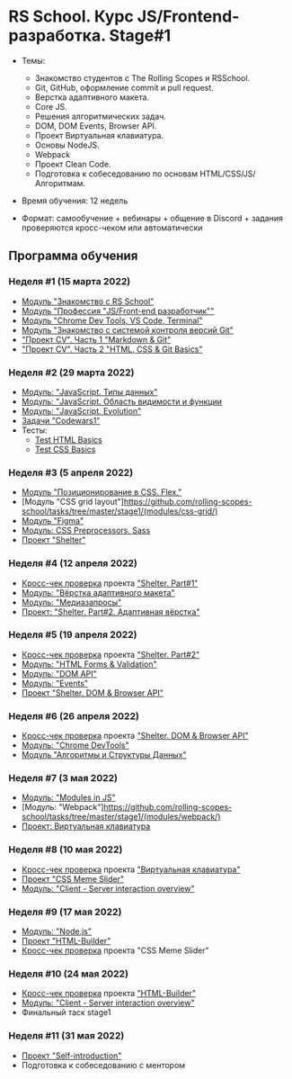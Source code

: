# RS School. Курс JS/Frontend-разработка. Stage#1
- Темы:
    - Знакомство студентов с The Rolling Scopes и RSSchool.
    - Git, GitHub, оформление commit и pull request.
    - Верстка адаптивного макета.
    - Core JS.
    - Решения алгоритмических задач.
    - DOM, DOM Events, Browser API.
    - Проект Виртуальная клавиатура.
    - Основы NodeJS.
    - Webpack
    - Проект Clean Code.
    - Подготовка к собеседованию по основам HTML/CSS/JS/Алгоритмам.

- Время обучения: 12 недель
- Формат: самообучение + вебинары + общение в Discord + задания проверяются кросс-чеком или автоматически

## Программа обучения
### Неделя #1 (15 марта 2022)
- [Модуль "Знакомство с RS School"](https://github.com/rolling-scopes-school/tasks/tree/master/stage1/modules/rs-school-intro/)
- [Модуль "Профессия \"JS/Front-end разработчик\""](https://github.com/rolling-scopes-school/tasks/tree/master/stage1/modules/js-fe-developer/)
- [Модуль "Chrome Dev Tools, VS Code, Terminal"](https://github.com/rolling-scopes-school/tasks/tree/master/stage1/modules/basic-tools/)
- [Модуль "Знакомство с системой контроля версий Git"](https://github.com/rolling-scopes-school/tasks/tree/master/stage1/modules/git/) 
- ["Проект CV". Часть 1 "Markdown & Git"](https://github.com/rolling-scopes-school/tasks/tree/master/tasks/cv/git-markdown.md)
- ["Проект CV". Часть 2 "HTML, CSS & Git Basics"](https://github.com/rolling-scopes-school/tasks/tree/master/tasks/cv/html-css-git.md)

### Неделя #2 (29 марта 2022)
- [Модуль: "JavaScript. Типы данных"](https://github.com/rolling-scopes-school/tasks/tree/master/stage1/modules/js-basics/)
- [Модуль: "JavaScript. Область видимости и функции](https://github.com/rolling-scopes-school/tasks/tree/master/stage1/modules/functions/) 
- [Модуль: "JavaScript. Evolution"](https://github.com/rolling-scopes-school/tasks/tree/master/stage1/modules/js-evolution/)
- [Задачи "Codewars1"](https://github.com/rolling-scopes-school/tasks/tree/master/tasks/codewars/Codewars1-2022Q3.md)
- Тесты:
    - [Test HTML Basics](https://github.com/rolling-scopes-school/tasks/tree/master/stage0/modules/html-basics/)
    - [Test CSS Basics](https://github.com/rolling-scopes-school/tasks/tree/master/stage0/modules/css-basics/)

### Неделя #3 (5 апреля 2022)
- [Модуль "Позиционирование в CSS. Flex."](https://github.com/rolling-scopes-school/tasks/tree/master/stage1/modules/css-positioning/)
- [Модуль "CSS grid layout"]https://github.com/rolling-scopes-school/tasks/tree/master/stage1/(modules/css-grid/)
- [Модуль "Figma"](https://github.com/rolling-scopes-school/tasks/tree/master/stage1/modules/figma/)
- [Модуль: CSS Preprocessors. Sass](https://github.com/rolling-scopes-school/tasks/tree/master/stage1/modules/sass/)
- [Проект "Shelter"](https://github.com/rolling-scopes-school/tasks/tree/master/stage1/stream1/shelter)

### Неделя #4 (12 апреля 2022)
- [Кросс-чек проверка](https://docs.rs.school/#/cross-check-flow) проекта ["Shelter. Part#1"](https://github.com/rolling-scopes-school/tasks/tree/master/stage1/stream1/shelter#неделя-1)
- [Модуль: "Вёрстка адаптивного макета"](https://github.com/rolling-scopes-school/tasks/tree/master/stage1/modules/responsive-web-design/)
- [Модуль: "Медиазапросы"](https://github.com/rolling-scopes-school/tasks/tree/master/stage1/modules/media-queries/)
- [Проект: "Shelter. Part#2. Адаптивная вёрстка"](https://github.com/rolling-scopes-school/tasks/tree/master/stage1/stream1/shelter#неделя-2)

### Неделя #5 (19 апреля 2022)
- [Кросс-чек проверка](https://docs.rs.school/#/cross-check-flow) проекта ["Shelter. Part#2"](https://github.com/rolling-scopes-school/tasks/tree/master/stage1/stream1/shelter#неделя-2)
- [Модуль: "HTML Forms & Validation"](https://github.com/rolling-scopes-school/tasks/tree/master/stage1//modules/html-form/)
- [Модуль: "DOM API"](https://github.com/rolling-scopes-school/tasks/tree/master/stage1/modules/dom-api/)
- [Модуль: "Events"](https://github.com/rolling-scopes-school/tasks/tree/master/stage1/modules/events/)
- [Проект "Shelter. DOM & Browser API"](https://github.com/rolling-scopes-school/tasks/tree/master/stage1/stream1/shelter#неделя-3) 

### Неделя #6 (26 апреля 2022)
- [Кросс-чек проверка](https://docs.rs.school/#/cross-check-flow) проекта ["Shelter. DOM & Browser API"](https://github.com/rolling-scopes-school/tasks/tree/master/stage1/stream1/shelter#неделя-3)
- [Модуль: "Chrome DevTools"](https://github.com/rolling-scopes-school/tasks/tree/master/stage1/modules/chrome-devtools/)
- [Модуль "Алгоритмы и Структуры Данных"](https://github.com/rolling-scopes-school/tasks/tree/master/stage1/modules/data-structures/)

### Неделя #7 (3 мая 2022)
- [Модуль: "Modules in JS"](https://github.com/rolling-scopes-school/tasks/tree/master/stage1/modules/modules-in-js/)
- [Модуль: "Webpack"]https://github.com/rolling-scopes-school/tasks/tree/master/stage1/(modules/webpack/)
- [Проект: Виртуальная клавиатура](https://github.com/rolling-scopes-school/tasks/tree/master/tasks/virtual-keyboard/virtual-keyboard-en.md)

### Неделя #8 (10 мая 2022)
- [Кросс-чек проверка](https://docs.rs.school/#/cross-check-flow) проекта ["Виртуальная клавиатура"](https://github.com/rolling-scopes-school/tasks/tree/master/tasks/virtual-keyboard/virtual-keyboard-en.md)
- [Проект "CSS Meme Slider"](https://github.com/rolling-scopes-school/tasks/tree/master/tasks/css-meme-slider) 
- [Модуль: "Client - Server interaction overview"](https://github.com/rolling-scopes-school/tasks/tree/master/stage1/modules/client-server)

### Неделя #9 (17 мая 2022)
- [Модуль: "Node.js"](https://github.com/rolling-scopes-school/tasks/tree/master/stage1/modules/node-materials/)
- [Проект "HTML-Builder"](https://github.com/rolling-scopes-school/tasks/tree/master/stage1/modules/html-builder/)
- [Кросс-чек проверка](https://docs.rs.school/#/cross-check-flow) проекта "CSS Meme Slider"

### Неделя #10 (24 мая 2022)
- [Кросс-чек проверка](https://docs.rs.school/#/cross-check-flow) проекта ["HTML-Builder"](https://github.com/rolling-scopes-school/tasks/tree/master/stage1/modules/html-builder/)
- [Модуль: "Client - Server interaction overview"](https://github.com/rolling-scopes-school/tasks/tree/master/stage1/modules/client-server)
- Финальный таск stage1

### Неделя #11 (31 мая 2022)
- [Проект "Self-introduction"](https://github.com/rolling-scopes-school/tasks/tree/master/stage1/modules/self-introduction/)
- Подготовка к собеседованию с ментором
